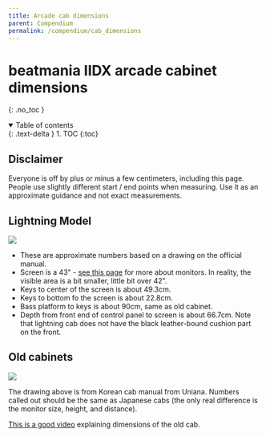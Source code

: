 ```yaml
---
title: Arcade cab dimensions
parent: Compendium
permalink: /compendium/cab_dimensions
---
```


# beatmania IIDX arcade cabinet dimensions
{: .no_toc }

<details open markdown="block">
  <summary>
    Table of contents
  </summary>
  {: .text-delta }
1. TOC
{:toc}
</details>

## Disclaimer

Everyone is off by plus or minus a few centimeters, including this page. People use slightly different start / end points when measuring. Use it as an approximate guidance and not exact measurements.

## Lightning Model

![](/assets/img/lm_dimensions.png)

* These are approximate numbers based on a drawing on the official manual.
* Screen is a 43" - [see this page](/compendium/infinitas_monitor) for more about monitors. In reality, the visible area is a bit smaller, little bit over 42".
* Keys to center of the screen is about 49.3cm.
* Keys to bottom fo the screen is about 22.8cm.
* Bass platform to keys is about 90cm, same as old cabinet.
* Depth from front end of control panel to screen is about 66.7cm. Note that lightning cab does not have the black leather-bound cushion part on the front.

## Old cabinets

![](/assets/img/uniana_dimensions.jpg)

The drawing above is from Korean cab manual from Uniana. Numbers called out should be the same as Japanese cabs (the only real difference is the monitor size, height, and distance).

[This is a good video](https://www.youtube.com/watch?v=6fDNC8ygWzE) explaining dimensions of the old cab.
